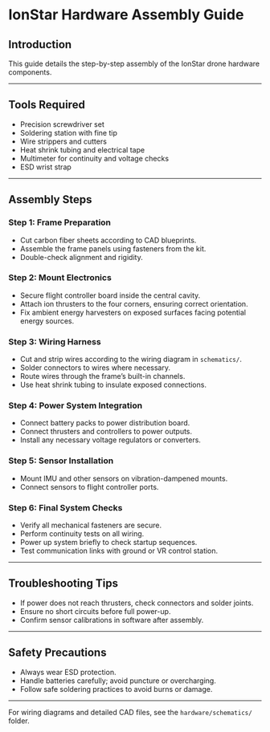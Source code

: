 # IonStar Hardware Assembly Guide

## Introduction
This guide details the step-by-step assembly of the IonStar drone hardware components.

---

## Tools Required

- Precision screwdriver set  
- Soldering station with fine tip  
- Wire strippers and cutters  
- Heat shrink tubing and electrical tape  
- Multimeter for continuity and voltage checks  
- ESD wrist strap

---

## Assembly Steps

### Step 1: Frame Preparation
- Cut carbon fiber sheets according to CAD blueprints.
- Assemble the frame panels using fasteners from the kit.
- Double-check alignment and rigidity.

### Step 2: Mount Electronics
- Secure flight controller board inside the central cavity.
- Attach ion thrusters to the four corners, ensuring correct orientation.
- Fix ambient energy harvesters on exposed surfaces facing potential energy sources.

### Step 3: Wiring Harness
- Cut and strip wires according to the wiring diagram in `schematics/`.
- Solder connectors to wires where necessary.
- Route wires through the frame’s built-in channels.
- Use heat shrink tubing to insulate exposed connections.

### Step 4: Power System Integration
- Connect battery packs to power distribution board.
- Connect thrusters and controllers to power outputs.
- Install any necessary voltage regulators or converters.

### Step 5: Sensor Installation
- Mount IMU and other sensors on vibration-dampened mounts.
- Connect sensors to flight controller ports.

### Step 6: Final System Checks
- Verify all mechanical fasteners are secure.
- Perform continuity tests on all wiring.
- Power up system briefly to check startup sequences.
- Test communication links with ground or VR control station.

---

## Troubleshooting Tips

- If power does not reach thrusters, check connectors and solder joints.
- Ensure no short circuits before full power-up.
- Confirm sensor calibrations in software after assembly.

---

## Safety Precautions

- Always wear ESD protection.
- Handle batteries carefully; avoid puncture or overcharging.
- Follow safe soldering practices to avoid burns or damage.

---

For wiring diagrams and detailed CAD files, see the `hardware/schematics/` folder.

